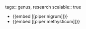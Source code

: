 tags:: genus, research
scalable:: true

- {{embed [[piper nigrum]]}}
- {{embed [[piper methysticum]]}}